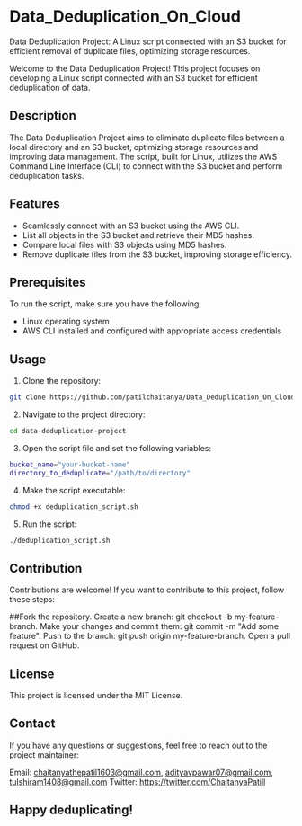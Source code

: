 # Data_Deduplication_On_Cloud
Data Deduplication Project: A Linux script connected with an S3 bucket for efficient removal of duplicate files, optimizing storage resources.

Welcome to the Data Deduplication Project! This project focuses on developing a Linux script connected with an S3 bucket for efficient deduplication of data.

## Description

The Data Deduplication Project aims to eliminate duplicate files between a local directory and an S3 bucket, optimizing storage resources and improving data management. The script, built for Linux, utilizes the AWS Command Line Interface (CLI) to connect with the S3 bucket and perform deduplication tasks.

## Features

- Seamlessly connect with an S3 bucket using the AWS CLI.
- List all objects in the S3 bucket and retrieve their MD5 hashes.
- Compare local files with S3 objects using MD5 hashes.
- Remove duplicate files from the S3 bucket, improving storage efficiency.

## Prerequisites

To run the script, make sure you have the following:

- Linux operating system
- AWS CLI installed and configured with appropriate access credentials

## Usage

1. Clone the repository:

```bash
git clone https://github.com/patilchaitanya/Data_Deduplication_On_Cloud.git
```

2. Navigate to the project directory:
```bash
cd data-deduplication-project
```

3. Open the script file and set the following variables:

```bash
bucket_name="your-bucket-name"
directory_to_deduplicate="/path/to/directory"
```

4. Make the script executable:
```bash
chmod +x deduplication_script.sh
```

5. Run the script:
```bash
./deduplication_script.sh
```

## Contribution
Contributions are welcome! If you want to contribute to this project, follow these steps:

##Fork the repository.
Create a new branch: git checkout -b my-feature-branch.
Make your changes and commit them: git commit -m "Add some feature".
Push to the branch: git push origin my-feature-branch.
Open a pull request on GitHub.

## License
This project is licensed under the MIT License.

## Contact
If you have any questions or suggestions, feel free to reach out to the project maintainer:

Email: chaitanyathepatil1603@gmail.com, adityavpawar07@gmail.com, tulshiram1408@gmail.com
Twitter: https://twitter.com/ChaitanyaPatill

## Happy deduplicating!
